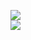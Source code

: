 [![](https://img.shields.io/badge/Made%20With-Github%20Spray-lightgrey.svg?style=for-the-badge&logo=github)](https://github.com/Annihil/github-spray#1372)  
[![](https://i.imgur.com/2DrTn0Z.gif)](https://github.com/Annihil/github-spray)